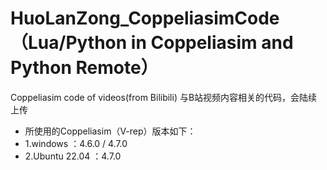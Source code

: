 # HuoLanZong_CoppeliasimCode（Lua/Python in Coppeliasim and Python Remote）
Coppeliasim code of videos(from Bilibili)
与B站视频内容相关的代码，会陆续上传
* 所使用的Coppeliasim（V-rep）版本如下：
* 1.windows ：4.6.0 / 4.7.0
* 2.Ubuntu 22.04 ：4.7.0
